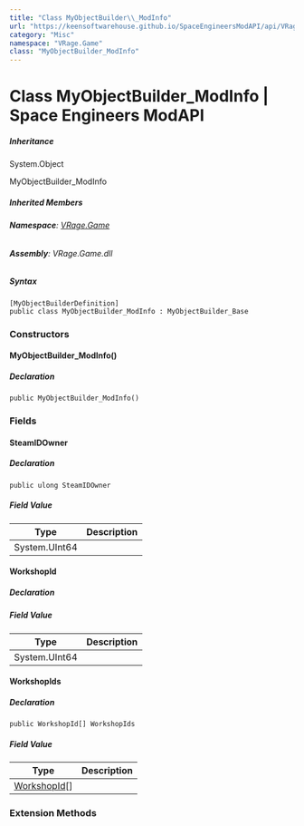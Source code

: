 ```yaml
---
title: "Class MyObjectBuilder\\_ModInfo"
url: "https://keensoftwarehouse.github.io/SpaceEngineersModAPI/api/VRage.Game.MyObjectBuilder_ModInfo.html"
category: "Misc"
namespace: "VRage.Game"
class: "MyObjectBuilder_ModInfo"
---
```


# Class MyObjectBuilder\_ModInfo | Space Engineers ModAPI

##### Inheritance

System.Object

MyObjectBuilder\_ModInfo

##### Inherited Members

###### **Namespace**: [VRage.Game](https://keensoftwarehouse.github.io/SpaceEngineersModAPI/api/VRage.Game.html)

###### **Assembly**: VRage.Game.dll

##### Syntax

```
[MyObjectBuilderDefinition]
public class MyObjectBuilder_ModInfo : MyObjectBuilder_Base
```

### Constructors

#### MyObjectBuilder\_ModInfo()

##### Declaration

```
public MyObjectBuilder_ModInfo()
```

### Fields

#### SteamIDOwner

##### Declaration

```
public ulong SteamIDOwner
```

##### Field Value

| Type | Description |
| --- | --- |
| System.UInt64 |     |

#### WorkshopId

##### Declaration

##### Field Value

| Type | Description |
| --- | --- |
| System.UInt64 |     |

#### WorkshopIds

##### Declaration

```
public WorkshopId[] WorkshopIds
```

##### Field Value

| Type | Description |
| --- | --- |
| [WorkshopId](https://keensoftwarehouse.github.io/SpaceEngineersModAPI/api/VRage.Game.WorkshopId.html)\[\] |     |

### Extension Methods